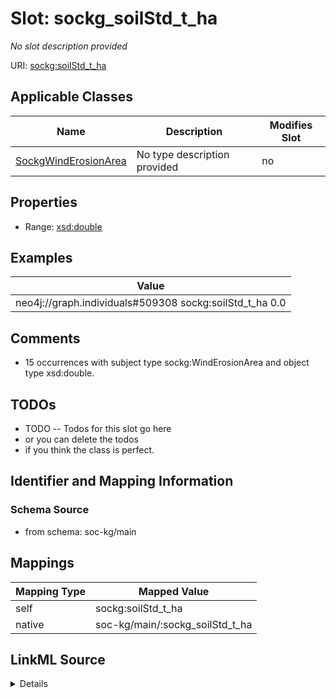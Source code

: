 

# Slot: sockg_soilStd_t_ha


_No slot description provided_





URI: [sockg:soilStd_t_ha](http://www.semanticweb.org/sockg/ontologies/2024/0/soil-carbon-ontology/soilStd_t_ha)



<!-- no inheritance hierarchy -->





## Applicable Classes

| Name | Description | Modifies Slot |
| --- | --- | --- |
| [SockgWindErosionArea](../classes/SockgWindErosionArea.md) | No type description provided |  no  |







## Properties

* Range: [xsd:double](http://www.w3.org/2001/XMLSchema#double)






## Examples

| Value |
| --- |
| neo4j://graph.individuals#509308 sockg:soilStd_t_ha 0.0 |

## Comments

* 15 occurrences with subject type sockg:WindErosionArea and object type xsd:double.

## TODOs

* TODO -- Todos for this slot go here
* or you can delete the todos
* if you think the class is perfect.

## Identifier and Mapping Information







### Schema Source


* from schema: soc-kg/main




## Mappings

| Mapping Type | Mapped Value |
| ---  | ---  |
| self | sockg:soilStd_t_ha |
| native | soc-kg/main/:sockg_soilStd_t_ha |




## LinkML Source

<details>
```yaml
name: sockg_soilStd_t_ha
description: No slot description provided
todos:
- TODO -- Todos for this slot go here
- or you can delete the todos
- if you think the class is perfect.
comments:
- 15 occurrences with subject type sockg:WindErosionArea and object type xsd:double.
examples:
- value: neo4j://graph.individuals#509308 sockg:soilStd_t_ha 0.0
from_schema: soc-kg/main
rank: 1000
slot_uri: sockg:soilStd_t_ha
alias: sockg_soilStd_t_ha
domain_of:
- sockg_WindErosionArea
range: double

```
</details>